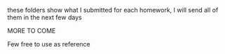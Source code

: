 these folders show what I submitted for each homework, I will send all of them in the next few days

MORE TO COME

Few free to use as reference